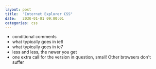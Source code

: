 ```yaml
---
layout: post
title:  "Internet Explorer CSS"
date:   2030-01-01 09:00:01
categories: css
---
```


* conditional comments
* what typically goes in ie6
* what typically goes in ie7
* less and less, the newer you get
* one extra call for the version in question, small! Other browsers don't suffer